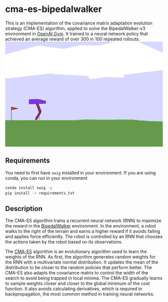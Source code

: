 # cma-es-bipedalwalker



This is an implementation of the covariance matrix adaptation evolution strategy (CMA-ES) algorithm, applied to solve the BipedalWalker-v3 environment in [OpenAI Gym](https://github.com/openai/gym). It trained to a neural network policy that achieved an average reward of over 300 in 100 repeated rollouts.
![](./walker.gif)


## Requirements
You need to first have `swig` installed in your environment. If you are using conda, you can run in your environment
```bash
conda install swig -y
pip install -r requirements.txt
```

## Description

The CMA-ES algorithm trains a recurrent neural network (RNN) to maximize the reward in the [BipedalWalker](https://www.gymlibrary.ml/environments/box2d/bipedal_walker/) environment. In the environment, a robot walks to the right of the terrain and earns a higher reward if it avoids falling and applies force efficiently. The robot is controlled by an RNN that chooses the actions taken by the robot based on its observations.

The [CMA-ES](https://en.wikipedia.org/wiki/CMA-ES) algorithm is an evolutionary algorithm used to learn the weights of the RNN. As first, the algorithm generates random weights for the RNN with a multivariate normal distribution. It updates the mean of the distribution to be closer to the random policies that perform better. The CMA-ES also adapts the covariance matrix to control the width of the search to avoid being trapped in local minima. The CMA-ES gradually learns to sample weights closer and closer to the global minimum of the cost function. It also avoids calculating derivatives, which is required in backpropagation, the most common method in training neural networks.